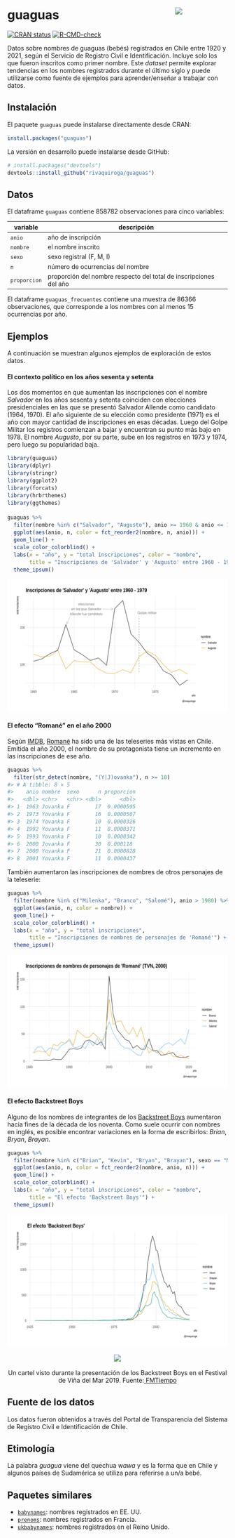 
<!-- README.md is generated from README.Rmd. Please edit that file -->

# guaguas <img src="man/figures/guaguas-hex.png" align="right" width = "120px"/>

<!-- badges: start -->

[![CRAN
status](https://www.r-pkg.org/badges/version/guaguas)](https://CRAN.R-project.org/package=guaguas)
[![R-CMD-check](https://github.com/rivaquiroga/guaguas/workflows/R-CMD-check/badge.svg)](https://github.com/rivaquiroga/guaguas/actions)
<!-- badges: end -->

Datos sobre nombres de guaguas (bebés) registrados en Chile entre 1920 y
2021, según el Servicio de Registro Civil e Identificación. Incluye solo
los que fueron inscritos como primer nombre. Este *dataset* permite
explorar tendencias en los nombres registrados durante el último siglo y
puede utilizarse como fuente de ejemplos para aprender/enseñar a
trabajar con datos.

## Instalación

El paquete `guaguas` puede instalarse directamente desde CRAN:

``` r
install.packages("guaguas")
```

La versión en desarrollo puede instalarse desde GitHub:

``` r
# install.packages("devtools")
devtools::install_github("rivaquiroga/guaguas")
```

## Datos

El dataframe `guaguas` contiene 858782 observaciones para cinco
variables:

| variable     | descripción                                                       |
|--------------|-------------------------------------------------------------------|
| `anio`       | año de inscripción                                                |
| `nombre`     | el nombre inscrito                                                |
| `sexo`       | sexo registral (F, M, I)                                          |
| `n`          | número de ocurrencias del nombre                                  |
| `proporcion` | proporción del nombre respecto del total de inscripciones del año |

El dataframe `guaguas_frecuentes` contiene una muestra de 86366
observaciones, que corresponde a los nombres con al menos 15 ocurrencias
por año.

## Ejemplos

A continuación se muestran algunos ejemplos de exploración de estos
datos.

#### El contexto político en los años sesenta y setenta

Los dos momentos en que aumentan las inscripciones con el nombre
*Salvador* en los años sesenta y setenta coinciden con elecciones
presidenciales en las que se presentó Salvador Allende como candidato
(1964, 1970). El año siguiente de su elección como presidente (1971) es
el año con mayor cantidad de inscripciones en esas décadas. Luego del
Golpe Militar los registros comienzan a bajar y encuentran su punto más
bajo en 1978. El nombre *Augusto*, por su parte, sube en los registros
en 1973 y 1974, pero luego su popularidad baja.

``` r
library(guaguas)
library(dplyr)
library(stringr)
library(ggplot2)
library(forcats)
library(hrbrthemes)
library(ggthemes)

guaguas %>% 
  filter(nombre %in% c("Salvador", "Augusto"), anio >= 1960 & anio <= 1979) %>% 
  ggplot(aes(anio, n, color = fct_reorder2(nombre, n, anio))) + 
  geom_line() +
  scale_color_colorblind() +
  labs(x = "año", y = "total inscripciones", color = "nombre", 
       title = "Inscripciones de 'Salvador' y 'Augusto' entre 1960 - 1979") +
  theme_ipsum()
```

<img src="man/figures/salvador-augusto.png">

#### El efecto “Romané” en el año 2000

Según [IMDB](https://www.imdb.com/list/ls006742360/),
[Romané](https://es.wikipedia.org/wiki/Roman%C3%A9) ha sido una de las
teleseries más vistas en Chile. Emitida el año 2000, el nombre de su
protagonista tiene un incremento en las inscripciones de ese año.

``` r
guaguas %>% 
  filter(str_detect(nombre, "(Y|J)ovanka"), n >= 10)
#> # A tibble: 8 × 5
#>    anio nombre  sexo      n proporcion
#>   <dbl> <chr>   <chr> <dbl>      <dbl>
#> 1  1963 Jovanka F        17  0.0000595
#> 2  1973 Yovanka F        16  0.0000507
#> 3  1974 Yovanka F        10  0.0000326
#> 4  1992 Yovanka F        11  0.0000371
#> 5  1993 Yovanka F        10  0.0000342
#> 6  2000 Jovanka F        30  0.000118 
#> 7  2000 Yovanka F        21  0.0000828
#> 8  2001 Yovanka F        11  0.0000437
```

También aumentaron las inscripciones de nombres de otros personajes de
la teleserie:

``` r
guaguas %>% 
  filter(nombre %in% c("Milenka", "Branco", "Salomé"), anio > 1980) %>% 
  ggplot(aes(anio, n, color = nombre)) + 
  geom_line() +
  scale_color_colorblind() +
  labs(x = "año", y = "total inscripciones",
       title = "Inscripciones de nombres de personajes de 'Romané'") +
  theme_ipsum()
```

<img src="man/figures/romane.png">

#### El efecto Backstreet Boys

Alguno de los nombres de integrantes de los [Backstreet
Boys](https://es.wikipedia.org/wiki/Backstreet_Boys) aumentaron hacia
fines de la década de los noventa. Como suele ocurrir con nombres en
inglés, es posible encontrar variaciones en la forma de escribirlos:
*Brian*, *Bryan*, *Brayan*.

``` r
guaguas %>% 
  filter(nombre %in% c("Brian", "Kevin", "Bryan", "Brayan"), sexo == "M") %>% 
  ggplot(aes(anio, n, color = fct_reorder2(nombre, anio, n))) +
  geom_line() +
  scale_color_colorblind() +
  labs(x = "año", y = "total inscripciones", color = "nombre",
       title = "El efecto 'Backstreet Boys'") +
  theme_ipsum()
```

<img src="man/figures/bsb.png">

<p align="center">
<img src="man/figures/por-que-me-llamo-brian.JPG" width="300">
</p>
<p align="center">
Un cartel visto durante la presentación de los Backstreet Boys en el
Festival de Viña del Mar 2019.
Fuente:<a href="https://www.fmtiempo.cl/tendencias/galeria-los-mejores-carteles-que-dejo-el-paso-de-los-backstreet-boys-en-vina/">
FMTiempo</a>
</p>

## Fuente de los datos

Los datos fueron obtenidos a través del Portal de Transparencia del
Sistema de Registro Civil e Identificación de Chile.

## Etimología

La palabra *guagua* viene del quechua *wawa* y es la forma que en Chile
y algunos países de Sudamérica se utiliza para referirse a un/a bebé.

## Paquetes similares

-   [`babynames`](https://github.com/hadley/babynames): nombres
    registrados en EE. UU.
-   [`prenoms`](https://github.com/ThinkR-open/prenoms): nombres
    registrados en Francia.
-   [`ukbabynames`](https://github.com/mine-cetinkaya-rundel/ukbabynames):
    nombres registrados en el Reino Unido.
